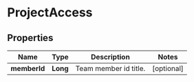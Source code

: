 

# ProjectAccess


## Properties

| Name | Type | Description | Notes |
|------------ | ------------- | ------------- | -------------|
|**memberId** | **Long** | Team member id title. |  [optional] |



